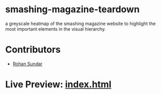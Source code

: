 # smashing-magazine-teardown
a greyscale heatmap of the smashing magazine website to highlight the most important elements in the visual hierarchy.

# Contributors
* [Rohan Sundar](https://www.github.com/rsundar)

# Live Preview: [index.html](https://htmlpreview.github.io/?https://github.com/rsundar/smashing-magazine-teardown/blob/development-branch/index.html)
